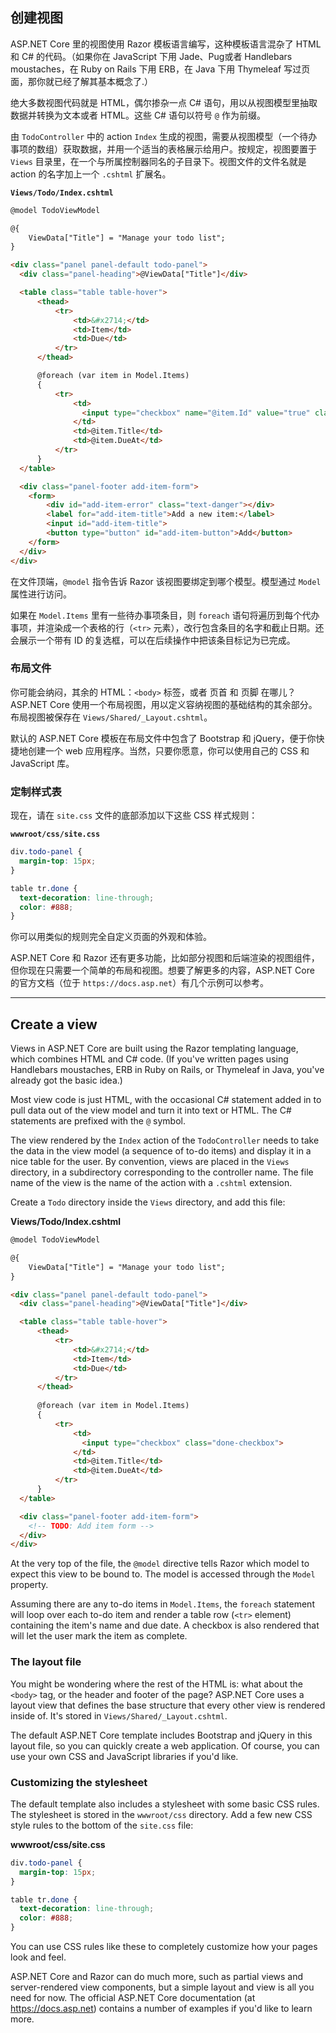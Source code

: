 ## 创建视图

ASP.NET Core 里的视图使用 Razor 模板语言编写，这种模板语言混杂了 HTML 和 C# 的代码。（如果你在 JavaScript 下用 Jade、Pug或者 Handlebars moustaches，在 Ruby on Rails 下用 ERB，在 Java 下用 Thymeleaf 写过页面，那你就已经了解其基本概念了.）

绝大多数视图代码就是 HTML，偶尔掺杂一点 C# 语句，用以从视图模型里抽取数据并转换为文本或者 HTML。这些 C# 语句以符号 `@` 作为前缀。

由 `TodoController` 中的 action `Index` 生成的视图，需要从视图模型（一个待办事项的数组）获取数据，并用一个适当的表格展示给用户。按规定，视图要置于 `Views` 目录里，在一个与所属控制器同名的子目录下。视图文件的文件名就是 action 的名字加上一个 `.cshtml` 扩展名。

**`Views/Todo/Index.cshtml`**

```html
@model TodoViewModel

@{
    ViewData["Title"] = "Manage your todo list";
}

<div class="panel panel-default todo-panel">
  <div class="panel-heading">@ViewData["Title"]</div>

  <table class="table table-hover">
      <thead>
          <tr>
              <td>&#x2714;</td>
              <td>Item</td>
              <td>Due</td>
          </tr>
      </thead>

      @foreach (var item in Model.Items)
      {
          <tr>
              <td>
                <input type="checkbox" name="@item.Id" value="true" class="done-checkbox">
              </td>
              <td>@item.Title</td>
              <td>@item.DueAt</td>
          </tr>
      }
  </table>

  <div class="panel-footer add-item-form">
    <form>
        <div id="add-item-error" class="text-danger"></div>
        <label for="add-item-title">Add a new item:</label>
        <input id="add-item-title">
        <button type="button" id="add-item-button">Add</button>
    </form>
  </div>
</div>
```

在文件顶端，`@model` 指令告诉 Razor 该视图要绑定到哪个模型。模型通过 `Model` 属性进行访问。

如果在 `Model.Items` 里有一些待办事项条目，则 `foreach` 语句将遍历到每个代办事项，并渲染成一个表格的行（`<tr>` 元素），改行包含条目的名字和截止日期。还会展示一个带有 ID 的复选框，可以在后续操作中把该条目标记为已完成。

### 布局文件

你可能会纳闷，其余的 HTML：`<body>` 标签，或者 页首 和 页脚 在哪儿？ASP.NET Core 使用一个布局视图，用以定义容纳视图的基础结构的其余部分。布局视图被保存在 `Views/Shared/_Layout.cshtml`。

默认的 ASP.NET Core 模板在布局文件中包含了 Bootstrap 和 jQuery，便于你快捷地创建一个 web 应用程序。当然，只要你愿意，你可以使用自己的 CSS 和 JavaScript 库。

### 定制样式表

现在，请在 `site.css` 文件的底部添加以下这些 CSS 样式规则：

**`wwwroot/css/site.css`**

```css
div.todo-panel {
  margin-top: 15px;
}

table tr.done {
  text-decoration: line-through;
  color: #888;
}
```

你可以用类似的规则完全自定义页面的外观和体验。

ASP.NET Core 和 Razor 还有更多功能，比如部分视图和后端渲染的视图组件，但你现在只需要一个简单的布局和视图。想要了解更多的内容，ASP.NET Core 的官方文档（位于 `https://docs.asp.net`）有几个示例可以参考。

---

## Create a view
Views in ASP.NET Core are built using the Razor templating language, which combines HTML and C# code. (If you've written pages using Handlebars moustaches, ERB in Ruby on Rails, or Thymeleaf in Java, you've already got the basic idea.)

Most view code is just HTML, with the occasional C# statement added in to pull data out of the view model and turn it into text or HTML. The C# statements are prefixed with the `@` symbol.

The view rendered by the `Index` action of the `TodoController` needs to take the data in the view model (a sequence of to-do items) and display it in a nice table for the user. By convention, views are placed in the `Views` directory, in a subdirectory corresponding to the controller name. The file name of the view is the name of the action with a `.cshtml` extension.

Create a `Todo` directory inside the `Views` directory, and add this file:

**Views/Todo/Index.cshtml**

```html
@model TodoViewModel

@{
    ViewData["Title"] = "Manage your todo list";
}

<div class="panel panel-default todo-panel">
  <div class="panel-heading">@ViewData["Title"]</div>

  <table class="table table-hover">
      <thead>
          <tr>
              <td>&#x2714;</td>
              <td>Item</td>
              <td>Due</td>
          </tr>
      </thead>
      
      @foreach (var item in Model.Items)
      {
          <tr>
              <td>
                <input type="checkbox" class="done-checkbox">
              </td>
              <td>@item.Title</td>
              <td>@item.DueAt</td>
          </tr>
      }
  </table>

  <div class="panel-footer add-item-form">
    <!-- TODO: Add item form -->
  </div>
</div>
```

At the very top of the file, the `@model` directive tells Razor which model to expect this view to be bound to. The model is accessed through the `Model` property.

Assuming there are any to-do items in `Model.Items`, the `foreach` statement will loop over each to-do item and render a table row (`<tr>` element) containing the item's name and due date. A checkbox is also rendered that will let the user mark the item as complete.

### The layout file
You might be wondering where the rest of the HTML is: what about the `<body>` tag, or the header and footer of the page? ASP.NET Core uses a layout view that defines the base structure that every other view is rendered inside of. It's stored in `Views/Shared/_Layout.cshtml`.

The default ASP.NET Core template includes Bootstrap and jQuery in this layout file, so you can quickly create a web application. Of course, you can use your own CSS and JavaScript libraries if you'd like.

### Customizing the stylesheet

The default template also includes a stylesheet with some basic CSS rules. The stylesheet is stored in the `wwwroot/css` directory. Add a few new CSS style rules to the bottom of the `site.css` file:

**wwwroot/css/site.css**

```css
div.todo-panel {
  margin-top: 15px;
}

table tr.done {
  text-decoration: line-through;
  color: #888;
}
```

You can use CSS rules like these to completely customize how your pages look and feel.

ASP.NET Core and Razor can do much more, such as partial views and server-rendered view components, but a simple layout and view is all you need for now. The official ASP.NET Core documentation (at https://docs.asp.net) contains a number of examples if you'd like to learn more.
